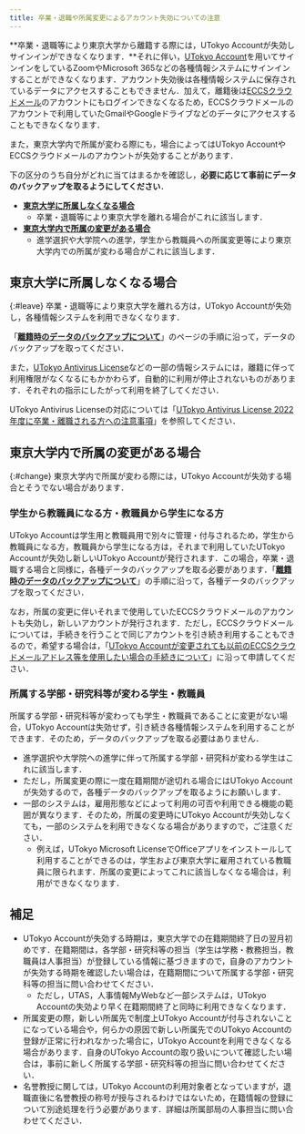 ```yaml
---
title: 卒業・退職や所属変更によるアカウント失効についての注意
---
```


**卒業・退職等により東京大学から離籍する際には，UTokyo Accountが失効しサインインができなくなります．**それに伴い，[UTokyo Account](/utokyo_account/)を用いてサインインをしているZoomやMicrosoft 365などの各種情報システムにサインインすることができなくなります．アカウント失効後は各種情報システムに保存されているデータにアクセスすることもできません．加えて，離籍後は[ECCSクラウドメール](/eccs_cloud_email)のアカウントにもログインできなくなるため，ECCSクラウドメールのアカウントで利用していたGmailやGoogleドライブなどのデータにアクセスすることもできなくなります．

また，東京大学内で所属が変わる際にも，場合によってはUTokyo AccountやECCSクラウドメールのアカウントが失効することがあります．

下の区分のうち自分がどれに当てはまるかを確認し，**必要に応じて事前にデータのバックアップを取るようにしてください**．

- **[東京大学に所属しなくなる場合](#leave)**
  - 卒業・退職等により東京大学を離れる場合がこれに該当します．
- **[東京大学内で所属の変更がある場合](#change)**
  - 進学選択や大学院への進学，学生から教職員への所属変更等により東京大学内での所属が変わる場合がこれに該当します．

## 東京大学に所属しなくなる場合
{:#leave}
卒業・退職等により東京大学を離れる方は，UTokyo Accountが失効し，各種情報システムを利用できなくなります．

「**[離籍時のデータのバックアップについて](backup)**」のページの手順に沿って，データのバックアップを取ってください．

また，[UTokyo Antivirus License](/antivirus/)などの一部の情報システムには，離籍に伴って利用権限がなくなるにもかかわらず，自動的に利用が停止されないものがあります．それぞれの指示にしたがって利用を終了してください．

UTokyo Antivirus Licenseの対応については「[UTokyo Antivirus License 2022年度に卒業・離職される方への注意事項](https://www.nc.u-tokyo.ac.jp/antivirus20230227)」を参照してください．


## 東京大学内で所属の変更がある場合
{:#change}
東京大学内で所属が変わる際には，UTokyo Accountが失効する場合とそうでない場合があります．

### 学生から教職員になる方・教職員から学生になる方
UTokyo Accountは学生用と教職員用で別々に管理・付与されるため，学生から教職員になる方，教職員から学生になる方は，それまで利用していたUTokyo Accountが失効し新しいUTokyo Accountが発行されます．この場合，卒業・退職する場合と同様に，各種データのバックアップを取る必要があります．「**[離籍時のデータのバックアップについて](backup)**」の手順に沿って，各種データのバックアップを取ってください．

なお，所属の変更に伴いそれまで使用していたECCSクラウドメールのアカウントも失効し，新しいアカウントが発行されます．ただし，ECCSクラウドメールについては，手続きを行うことで同じアカウントを引き続き利用することもできるので，希望する場合は，「[UTokyo Accountが変更されても以前のECCSクラウドメールアドレス等を使用したい場合の手続きについて](https://www.ecc.u-tokyo.ac.jp/announcement/2021/09/10_3355.html)」に沿って申請してください．


### 所属する学部・研究科等が変わる学生・教職員
所属する学部・研究科等が変わっても学生・教職員であることに変更がない場合，UTokyo Accountは失効せず，引き続き各種情報システムを利用することができます．そのため，データのバックアップを取る必要はありません．
- 進学選択や大学院への進学に伴って所属する学部・研究科が変わる学生はこれに該当します．
- ただし，所属変更の際に一度在籍期間が途切れる場合にはUTokyo Accountが失効するので，各種データのバックアップを取るようにお願いします．
- 一部のシステムは，雇用形態などによって利用の可否や利用できる機能の範囲が異なります．そのため，所属の変更時にUTokyo Accountが失効しなくても，一部のシステムを利用できなくなる場合がありますので，ご注意ください．
  - 例えば，UTokyo Microsoft LicenseでOfficeアプリをインストールして利用することができるのは，学生および東京大学に雇用されている教職員に限られます．所属の変更によってこれに該当しなくなる場合は，利用ができなくなります．


## 補足
- UTokyo Accountが失効する時期は，東京大学での在籍期間終了日の翌月初めです．在籍期間は，各学部・研究科等の担当（学生は学務・教務担当，教職員は人事担当）が登録している情報に基づきますので，自身のアカウントが失効する時期を確認したい場合は，在籍期間について所属する学部・研究科等の担当に問い合わせてください．
  - ただし，UTAS，人事情報MyWebなど一部システムは，UTokyo Accountの失効より早く在籍期間終了と同時に利用できなくなります．
- 所属変更の際，新しい所属先で制度上UTokyo Accountが付与されないことになっている場合や，何らかの原因で新しい所属先でのUTokyo Accountの登録が正常に行われなかった場合に，UTokyo Accountを利用できなくなる場合があります．自身のUTokyo Accountの取り扱いについて確認したい場合は，事前に新しく所属する学部・研究科等の担当に問い合わせてください．
- 名誉教授に関しては，UTokyo Accountの利用対象者となっていますが，退職直後に名誉教授の称号が授与されるわけではないため，在籍情報の登録について別途処理を行う必要があります．詳細は所属部局の人事担当に問い合わせてください．
